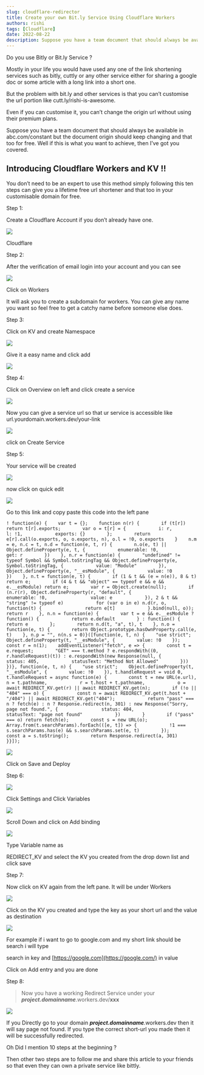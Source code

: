 ```yaml
---
slug: cloudflare-redirector
title: Create your own Bit.ly Service Using Cloudflare Workers
authors: rishi
tags: [Cloudflare]
date: 2022-08-22
description: Suppose you have a team document that should always be available in abc.com/constant but the document origin should keep changing and that too for free. Well if this is what you want to achieve, then I’ve got you covered.
---
```


Do you use Bitly or Bit.ly Service ?

Mostly in your life you would have used any one of the link shortening services such as bitly, cuttly or any other service either for sharing a google doc or some article with a long link into a short one.

But the problem with bit.ly and other services is that you can’t customise the url portion like cutt.ly/rishi-is-awesome.

Even if you can customise it, you can’t change the origin url without using their premium plans.

Suppose you have a team document that should always be available in abc.com/constant but the document origin should keep changing and that too for free. Well if this is what you want to achieve, then I’ve got you covered.

## Introducing Cloudflare Workers and KV !!

You don’t need to be an expert to use this method simply following this ten steps can give you a lifetime free url shortener and that too in your customisable domain for free.

Step 1:

Create a Cloudflare Account if you don’t already have one.

![](https://miro.medium.com/max/875/1*kFzunhhNrm8mEBB5K7gABw.png)

Cloudflare

Step 2:

After the verification of email login into your account and you can see

![](https://miro.medium.com/max/370/1*S8zSVzPN1jTFv04IgALDBg.png)

Click on Workers

It will ask you to create a subdomain for workers. You can give any name you want so feel free to get a catchy name before someone else does.

Step 3:

Click on KV and create Namespace

![](https://miro.medium.com/max/875/1*Me2KyzL5PMx7CKfhX5V7Ng.png)

Give it a easy name and click add

![](https://miro.medium.com/max/875/1*tiIbI0rbm5yJpSG9VOT-tw.png)

Step 4:

Click on Overview on left and click create a service

![](https://miro.medium.com/max/875/1*hWVShpCT3ewhFfk0UH-n4w.png)

Now you can give a service url so that ur service is accessible like url.yourdomain.workers.dev/your-link

![](https://miro.medium.com/max/875/1*se9ZgrOHjhsmV1jvDyIN7Q.png)

click on Create Service

Step 5:

Your service will be created

![](https://miro.medium.com/max/875/1*7jiZnb9v06G0Z-hFarWVHg.png)

now click on quick edit

![](https://miro.medium.com/max/875/1*_Qo_bpNZISDFGg02ez2-QA.png)

Go to this link and copy paste this code into the left pane

```
! function(e) {    var t = {};    function n(r) {        if (t[r]) return t[r].exports;        var o = t[r] = {            i: r,            l: !1,            exports: {}        };        return e[r].call(o.exports, o, o.exports, n), o.l = !0, o.exports    }    n.m = e, n.c = t, n.d = function(e, t, r) {        n.o(e, t) || Object.defineProperty(e, t, {            enumerable: !0,            get: r        })    }, n.r = function(e) {        "undefined" != typeof Symbol && Symbol.toStringTag && Object.defineProperty(e, Symbol.toStringTag, {            value: "Module"        }), Object.defineProperty(e, "__esModule", {            value: !0        })    }, n.t = function(e, t) {        if (1 & t && (e = n(e)), 8 & t) return e;        if (4 & t && "object" == typeof e && e && e.__esModule) return e;        var r = Object.create(null);        if (n.r(r), Object.defineProperty(r, "default", {                enumerable: !0,                value: e            }), 2 & t && "string" != typeof e)            for (var o in e) n.d(r, o, function(t) {                return e[t]            }.bind(null, o));        return r    }, n.n = function(e) {        var t = e && e.__esModule ? function() {            return e.default        } : function() {            return e        };        return n.d(t, "a", t), t    }, n.o = function(e, t) {        return Object.prototype.hasOwnProperty.call(e, t)    }, n.p = "", n(n.s = 0)}([function(e, t, n) {    "use strict";    Object.defineProperty(t, "__esModule", {        value: !0    });    const r = n(1);    addEventListener("fetch", e => {        const t = e.request;        "GET" === t.method ? e.respondWith((0, r.handleRequest)(t)) : e.respondWith(new Response(null, {            status: 405,            statusText: "Method Not Allowed"        }))    })}, function(e, t, n) {    "use strict";    Object.defineProperty(t, "__esModule", {        value: !0    }), t.handleRequest = void 0, t.handleRequest = async function(e) {        const t = new URL(e.url),            n = t.pathname,            r = t.host + t.pathname,            o = await REDIRECT_KV.get(r) || await REDIRECT_KV.get(n);        if (!o || "404" === o) {            const n = await REDIRECT_KV.get(t.host + "/404") || await REDIRECT_KV.get("404");            return "pass" === n ? fetch(e) : n ? Response.redirect(n, 301) : new Response("Sorry, page not found.", {                status: 404,                statusText: "page not found"            })        }        if ("pass" === o) return fetch(e);        const s = new URL(o);        Array.from(t.searchParams).forEach(([e, t]) => {            !1 === s.searchParams.has(e) && s.searchParams.set(e, t)        });        const a = s.toString();        return Response.redirect(a, 301)    }}]);
```

![](https://miro.medium.com/max/875/1*MgCAPpos5xPjndUTZpztvw.png)

Click on Save and Deploy

Step 6:

![](https://miro.medium.com/max/875/1*BxD6dKIhuuAW_nCiCSOXZA.png)

Click Settings and Click Variables

![](https://miro.medium.com/max/875/1*pnklRS1AI3lGuHfvz4LHjA.png)

Scroll Down and click on Add binding

![](https://miro.medium.com/max/875/1*4nQv00J3RkN0ayyVB2Xpew.png)

Type Variable name as

REDIRECT\_KV and select the KV you created from the drop down list and click save

Step 7:

Now click on KV again from the left pane. It will be under Workers

![](https://miro.medium.com/max/419/1*WwmjWmQU0rf9FmVJslUhkQ.png)

Click on the KV you created and type the key as your short url and the value as destination

![](https://miro.medium.com/max/875/1*NuL7S75Sa8CAYFUQpLL4ZQ.png)

For example if i want to go to google.com and my short link should be search i will type

search in key and [https://google.com](https://google.com/) in value

Click on Add entry and you are done

Step 8:

> Now you have a working Redirect Service under your **_project.domainname_**.workers.dev/**xxx**

![](https://miro.medium.com/max/875/1*8mqFURdX4rS6qEk6-jdQmA.png)

If you Directly go to your domain **_project.domainname_**.workers.dev then it will say page not found. If you type the correct short-url you made then it will be successfully redirected.

Oh Did I mention 10 steps at the beginning ?

Then other two steps are to follow me and share this article to your friends so that even they can own a private service like bittly.